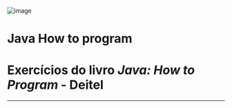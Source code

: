 ![image](https://github.com/user-attachments/assets/200437fd-cff8-4733-9727-c7a71831c360)

# Java How to program

# Exercícios do livro *Java: How to Program* - Deitel

---
